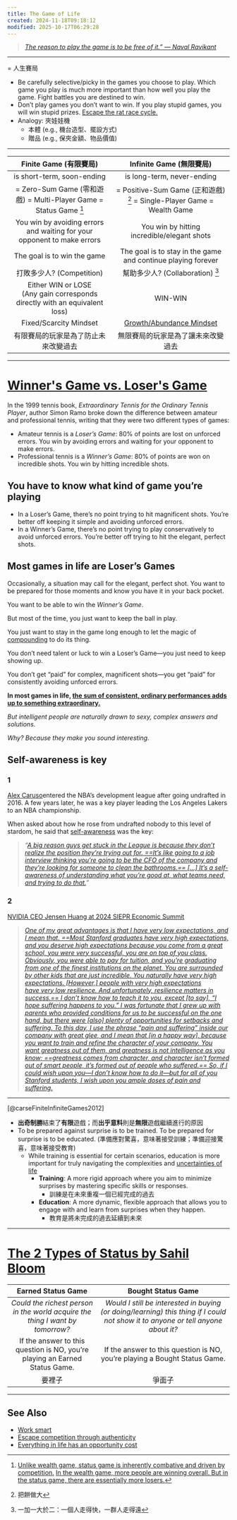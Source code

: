 ```yaml
---
title: The Game of Life
created: 2024-11-18T09:18:12
modified: 2025-10-17T06:29:28
---
```


> _[The reason to play the game is to be free of it.” — Naval Ravikant](https://youtu.be/KyfUysrNaco)_

---

= 人生賽局

* Be carefully selective/picky in the games you choose to play. Which game you play is much more important than how well you play the game. Fight battles you are destined to win.
* Don’t play games you don’t want to win. If you play stupid games, you will win stupid prizes. [Escape the rat race cycle.](https://fs.blog/david-foster-wallace-this-is-water/)
* Analogy: 夾娃娃機
	* 本體 (e.g., 機台造型、擺設方式)
	* 贈品 (e.g., 保夾金額、物品價值)

---

|                              Finite Game (有限賽局)                               |                                Infinite Game (無限賽局)                                |
| :---------------------------------------------------------------------------: | :--------------------------------------------------------------------------------: |
|                          is short-term, soon-ending                           |                             is long-term, never-ending                             |
| = Zero-Sum Game (零和遊戲) = Multi-Player Game = Status Game [^1]  | = Positive-Sum Game (正和遊戲) [^2] = Single-Player Game = Wealth Game |
|    You win by avoiding errors and waiting for your opponent to make errors    |                    You win by hitting incredible/elegant shots                     |
|                          The goal is to win the game                          |            The goal is to stay in the game and continue playing forever            |
|                             打敗多少人? (Competition)                              |                            幫助多少人? (Collaboration) [^3]                             |
| Either WIN or LOSE<br>(Any gain corresponds directly with an equivalent loss) |                                      WIN-WIN                                       |
|                            Fixed/Scarcity Mindset                             |                 [Growth/Abundance Mindset](the-growth-mindset.md)                  |
|                              有限賽局的玩家是為了防止未來改變過去                               |                                 無限賽局的玩家是為了讓未來改變過去                                  |

---

# [Winner's Game vs. Loser's Game](https://www.sahilbloom.com/newsletter/winners-game-vs-losers-game)

In the 1999 tennis book, _Extraordinary Tennis for the Ordinary Tennis Player_, author Simon Ramo broke down the difference between amateur and professional tennis, writing that they were two different types of games:

* Amateur tennis is a _Loser’s Game_: 80% of points are lost on unforced errors. You win by avoiding errors and waiting for your opponent to make errors.
* Professional tennis is a _Winner’s Game_: 80% of points are won on incredible shots. You win by hitting incredible shots.

## You have to know what kind of game you’re playing

* In a Loser’s Game, there’s no point trying to hit magnificent shots. You’re better off keeping it simple and avoiding unforced errors.
* In a Winner’s Game, there’s no point trying to play conservatively to avoid unforced errors. You’re better off trying to hit the elegant, perfect shots.

## Most games in life are Loser’s Games

Occasionally, a situation may call for the elegant, perfect shot. You want to be prepared for those moments and know you have it in your back pocket.

You want to be able to win the _Winner’s Game_.

But most of the time, you just want to keep the ball in play.

You just want to stay in the game long enough to let the magic of [compounding](the-compounding-effect.md) to do its thing.

You don’t need talent or luck to win a Loser’s Game—you just need to keep showing up.

You don’t get “paid” for complex, magnificent shots—you get “paid” for consistently avoiding unforced errors.

**In most games in life, [the sum of consistent, ordinary performances adds up to something extraordinary.](every-single-day-chop-wood-carry-waters.md)**

_But intelligent people are naturally drawn to sexy, complex answers and solutions._

_Why? Because they make you sound interesting._

## Self-awareness is key

### 1

[Alex Caruso](https://www.reddit.com/r/nba/comments/jraeyj/caruso_a_big_reason_guys_get_stuck_in_the_gleague/)entered the NBA’s development league after going undrafted in 2016. A few years later, he was a key player leading the Los Angeles Lakers to an NBA championship.

When asked about how he rose from undrafted nobody to this level of stardom, he said that [self-awareness](mastering-yourself-is-superpower.md) was the key:

> _“[A big reason guys get stuck in the League is because they don’t realize the position they’re trying out for. ==It’s like going to a job interview thinking you’re going to be the CFO of the company and they’re looking for someone to clean the bathrooms.== […] It’s a self-awareness of understanding what you’re good at, what teams need, and trying to do that.](https://www.youtube.com/watch?v=rulLByF38TE)”_

### 2

[NVIDIA CEO Jensen Huang at 2024 SIEPR Economic Summit](https://youtu.be/cEg8cOx7UZk)

> _[One of my great advantages is that I have very low expectations, and I mean that. ==Most Stanford graduates have very high expectations, and you deserve high expectations because you come from a great school, you were very successful, you are on top of you class. Obviously, you were able to pay for tuition, and you’re graduating from one of the finest institutions on the planet. You are surrounded by other kids that are just incredible. You naturally have very high expectations. [However,] people with very high expectations have very low resilience. And unfortunately, resilience matters in success.== I don’t know how to teach it to you, except [to say], “I hope suffering happens to you.” I was fortunate that I grew up with parents who provided conditions for us to be successful on the one hand, but there were [also] plenty of opportunities for setbacks and suffering. To this day, I use the phrase “pain and suffering” inside our company with great glee, and I mean that [in a happy way], because you want to train and refine the character of your company. You want greatness out of them, and greatness is not intelligence as you know; ==greatness comes from character, and character isn’t formed out of smart people, it’s formed out of people who suffered.== So, if I could wish upon you—I don’t know how to do it—but for all of you Stanford students, I wish upon you ample doses of pain and suffering.](https://www.youtube.com/watch?v=cEg8cOx7UZk&t=36m10s)_

---

[@carseFiniteInfiniteGames2012]

* **出奇制勝**結束了**有限**遊戲；而**出乎意料**則是**無限**遊戲繼續進行的原因
* To be prepared against surprise is to be trained. To be prepared for surprise is to be educated. (準備應對驚喜，意味著接受訓練；準備迎接驚喜，意味著接受教育)
	* While training is essential for certain scenarios, education is more important for truly navigating the complexities and [uncertainties of life](life-is-chaotic.md)
		* **Training**: A more rigid approach where you aim to minimize surprises by mastering specific skills or responses.
			* 訓練是在未來重複一個已經完成的過去
		* **Education**: A more dynamic, flexible approach that allows you to engage with and learn from surprises when they happen.
			* 教育是將未完成的過去延續到未來

---

# [The 2 Types of Status by Sahil Bloom](https://www.sahilbloom.com/newsletter/the-2-types-of-status-bought-vs-earned)

| Earned Status Game | Bought Status Game |
| :---: | :---: |
| _Could the richest person in the world acquire the thing I want by tomorrow?_ | _Would I still be interested in buying (or doing/learning) this thing if I could not show it to anyone or tell anyone about it?_ |
| If the answer to this question is NO, you’re playing an Earned Status Game. | If the answer to this question is NO, you’re playing a Bought Status Game. |
| 要裡子 | 爭面子 |

---

## See Also

* [Work smart](work-smart.md)
* [Escape competition through authenticity](escape-competition-through-authenticity.md)
* [Everything in life has an opportunity cost](Everything%20in%20life%20has%20an%20opportunity%20cost.md)

[^1]: [Unlike wealth game, status game is inherently combative and driven by competition.](https://www.youtube.com/watch?v=KyfUysrNaco&t=943s) [In the wealth game, more people are winning overall. But in the status game, there are essentially more losers.](https://www.youtube.com/watch?v=KyfUysrNaco&t=10444s)
[^2]: 把餅做大
[^3]: 一加一大於二：一個人走得快，一群人走得遠
